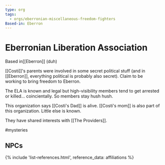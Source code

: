 ```yaml
---
type: org
tags:
  - orgs/eberronian-miscellaneous-freedom-fighters
Based-in: Eberron
---
```


# Eberronian Liberation Association
<span class="dataview inline-field"><span class="inline-field-key">Based in</span><span class="inline-field-value">[[Eberron]]</span></span> (duh)

[[Costi]]'s parents were involved in some secret political stuff (and in [[Eberron]], everything political is probably also secret). Claim to be working to bring freedom to Eberron.

The ELA is known and legal but high-visibility members tend to get arrested or killed... coincientally. So members stay hush hush. 

This organization says [[Costi's Dad]] is alive. [[Costi's mom]] is also part of this organization. Little else is known.

They have shared interests with [[The Providers]].

#mysteries 

## NPCs
{% include 'list-references.html', reference_data: affiliations %}
